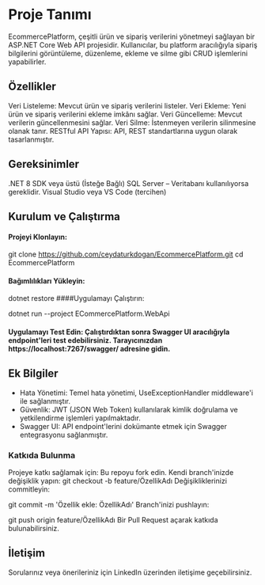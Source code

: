 # Proje Tanımı
EcommercePlatform, çeşitli ürün ve sipariş verilerini yönetmeyi sağlayan bir ASP.NET Core Web API projesidir. Kullanıcılar, bu platform aracılığıyla sipariş bilgilerini görüntüleme, düzenleme, ekleme ve silme gibi CRUD işlemlerini yapabilirler.

## Özellikler
Veri Listeleme: Mevcut ürün ve sipariş verilerini listeler.
Veri Ekleme: Yeni ürün ve sipariş verilerini ekleme imkânı sağlar.
Veri Güncelleme: Mevcut verilerin güncellenmesini sağlar.
Veri Silme: İstenmeyen verilerin silinmesine olanak tanır.
RESTful API Yapısı: API, REST standartlarına uygun olarak tasarlanmıştır.

## Gereksinimler
.NET 8 SDK veya üstü
(İsteğe Bağlı) SQL Server – Veritabanı kullanılıyorsa gereklidir.
Visual Studio veya VS Code (tercihen)

## Kurulum ve Çalıştırma

#### Projeyi Klonlayın:

git clone https://github.com/ceydaturkdogan/EcommercePlatform.git
cd EcommercePlatform

#### Bağımlılıkları Yükleyin:

dotnet restore
####Uygulamayı Çalıştırın:

dotnet run --project ECommercePlatform.WebApi
#### Uygulamayı Test Edin: Çalıştırdıktan sonra Swagger UI aracılığıyla endpoint'leri test edebilirsiniz. Tarayıcınızdan https://localhost:7267/swagger/ adresine gidin.

## Ek Bilgiler

* Hata Yönetimi: Temel hata yönetimi, UseExceptionHandler middleware'i ile sağlanmıştır.
* Güvenlik: JWT (JSON Web Token) kullanılarak kimlik doğrulama ve yetkilendirme işlemleri yapılmaktadır.
* Swagger UI: API endpoint'lerini dokümante etmek için Swagger entegrasyonu sağlanmıştır.

### Katkıda Bulunma

Projeye katkı sağlamak için:
Bu repoyu fork edin.
Kendi branch'inizde değişiklik yapın:
git checkout -b feature/ÖzellikAdı
Değişikliklerinizi commitleyin:

git commit -m 'Özellik ekle: ÖzellikAdı'
Branch'inizi pushlayın:

git push origin feature/ÖzellikAdı
Bir Pull Request açarak katkıda bulunabilirsiniz.

## İletişim
Sorularınız veya önerileriniz için LinkedIn üzerinden iletişime geçebilirsiniz.
